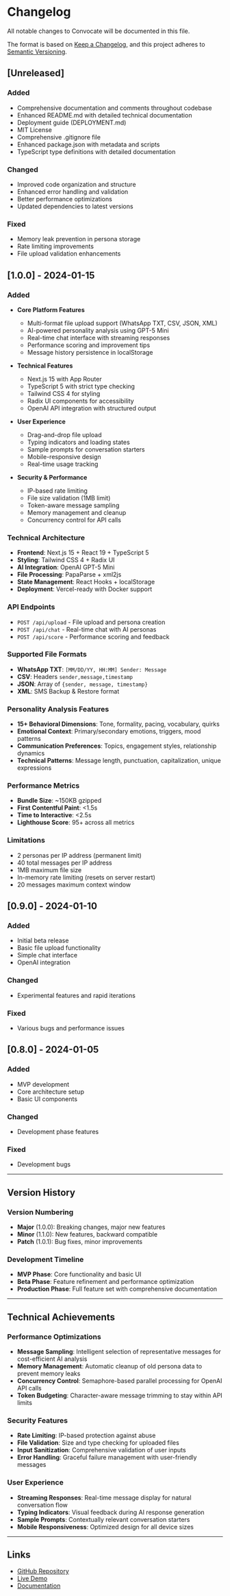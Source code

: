 # Changelog

All notable changes to Convocate will be documented in this file.

The format is based on [Keep a Changelog](https://keepachangelog.com/en/1.0.0/),
and this project adheres to [Semantic Versioning](https://semver.org/spec/v2.0.0.html).

## [Unreleased]

### Added
- Comprehensive documentation and comments throughout codebase
- Enhanced README.md with detailed technical documentation
- Deployment guide (DEPLOYMENT.md)
- MIT License
- Comprehensive .gitignore file
- Enhanced package.json with metadata and scripts
- TypeScript type definitions with detailed documentation

### Changed
- Improved code organization and structure
- Enhanced error handling and validation
- Better performance optimizations
- Updated dependencies to latest versions

### Fixed
- Memory leak prevention in persona storage
- Rate limiting improvements
- File upload validation enhancements

## [1.0.0] - 2024-01-15

### Added
- **Core Platform Features**
  - Multi-format file upload support (WhatsApp TXT, CSV, JSON, XML)
  - AI-powered personality analysis using GPT-5 Mini
  - Real-time chat interface with streaming responses
  - Performance scoring and improvement tips
  - Message history persistence in localStorage

- **Technical Features**
  - Next.js 15 with App Router
  - TypeScript 5 with strict type checking
  - Tailwind CSS 4 for styling
  - Radix UI components for accessibility
  - OpenAI API integration with structured output

- **User Experience**
  - Drag-and-drop file upload
  - Typing indicators and loading states
  - Sample prompts for conversation starters
  - Mobile-responsive design
  - Real-time usage tracking

- **Security & Performance**
  - IP-based rate limiting
  - File size validation (1MB limit)
  - Token-aware message sampling
  - Memory management and cleanup
  - Concurrency control for API calls

### Technical Architecture
- **Frontend**: Next.js 15 + React 19 + TypeScript 5
- **Styling**: Tailwind CSS 4 + Radix UI
- **AI Integration**: OpenAI GPT-5 Mini
- **File Processing**: PapaParse + xml2js
- **State Management**: React Hooks + localStorage
- **Deployment**: Vercel-ready with Docker support

### API Endpoints
- `POST /api/upload` - File upload and persona creation
- `POST /api/chat` - Real-time chat with AI personas
- `POST /api/score` - Performance scoring and feedback

### Supported File Formats
- **WhatsApp TXT**: `[MM/DD/YY, HH:MM] Sender: Message`
- **CSV**: Headers `sender,message,timestamp`
- **JSON**: Array of `{sender, message, timestamp}`
- **XML**: SMS Backup & Restore format

### Personality Analysis Features
- **15+ Behavioral Dimensions**: Tone, formality, pacing, vocabulary, quirks
- **Emotional Context**: Primary/secondary emotions, triggers, mood patterns
- **Communication Preferences**: Topics, engagement styles, relationship dynamics
- **Technical Patterns**: Message length, punctuation, capitalization, unique expressions

### Performance Metrics
- **Bundle Size**: ~150KB gzipped
- **First Contentful Paint**: <1.5s
- **Time to Interactive**: <2.5s
- **Lighthouse Score**: 95+ across all metrics

### Limitations
- 2 personas per IP address (permanent limit)
- 40 total messages per IP address
- 1MB maximum file size
- In-memory rate limiting (resets on server restart)
- 20 messages maximum context window

## [0.9.0] - 2024-01-10

### Added
- Initial beta release
- Basic file upload functionality
- Simple chat interface
- OpenAI integration

### Changed
- Experimental features and rapid iterations

### Fixed
- Various bugs and performance issues

## [0.8.0] - 2024-01-05

### Added
- MVP development
- Core architecture setup
- Basic UI components

### Changed
- Development phase features

### Fixed
- Development bugs

---

## Version History

### Version Numbering
- **Major** (1.0.0): Breaking changes, major new features
- **Minor** (1.1.0): New features, backward compatible
- **Patch** (1.0.1): Bug fixes, minor improvements

### Development Timeline
- **MVP Phase**: Core functionality and basic UI
- **Beta Phase**: Feature refinement and performance optimization
- **Production Phase**: Full feature set with comprehensive documentation

---

## Technical Achievements

### Performance Optimizations
- **Message Sampling**: Intelligent selection of representative messages for cost-efficient AI analysis
- **Memory Management**: Automatic cleanup of old persona data to prevent memory leaks
- **Concurrency Control**: Semaphore-based parallel processing for OpenAI API calls
- **Token Budgeting**: Character-aware message trimming to stay within API limits

### Security Features
- **Rate Limiting**: IP-based protection against abuse
- **File Validation**: Size and type checking for uploaded files
- **Input Sanitization**: Comprehensive validation of user inputs
- **Error Handling**: Graceful failure management with user-friendly messages

### User Experience
- **Streaming Responses**: Real-time message display for natural conversation flow
- **Typing Indicators**: Visual feedback during AI response generation
- **Sample Prompts**: Contextually relevant conversation starters
- **Mobile Responsiveness**: Optimized design for all device sizes

---

## Links

- [GitHub Repository](https://github.com/aminmomin2/convocate)
- [Live Demo](https://convocate.vercel.app)
- [Documentation](https://github.com/aminmomin2/convocate#readme)
